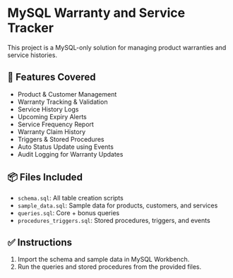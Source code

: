 # MySQL Warranty and Service Tracker

This project is a MySQL-only solution for managing product warranties and service histories.

## 📁 Features Covered
- Product & Customer Management
- Warranty Tracking & Validation
- Service History Logs
- Upcoming Expiry Alerts
- Service Frequency Report
- Warranty Claim History
- Triggers & Stored Procedures
- Auto Status Update using Events
- Audit Logging for Warranty Updates

## 📦 Files Included
- `schema.sql`: All table creation scripts
- `sample_data.sql`: Sample data for products, customers, and services
- `queries.sql`: Core + bonus queries
- `procedures_triggers.sql`: Stored procedures, triggers, and events

## ✅ Instructions
1. Import the schema and sample data in MySQL Workbench.
2. Run the queries and stored procedures from the provided files.

